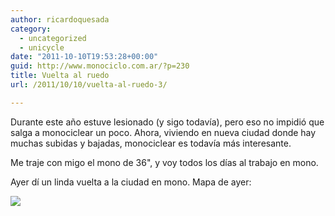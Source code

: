 ```yaml
---
author: ricardoquesada
category:
  - uncategorized
  - unicycle
date: "2011-10-10T19:53:28+00:00"
guid: http://www.monociclo.com.ar/?p=230
title: Vuelta al ruedo
url: /2011/10/10/vuelta-al-ruedo-3/

---
```

Durante este año estuve lesionado (y sigo todavía), pero eso no impidió que salga a monociclear un poco. Ahora, viviendo en nueva ciudad donde hay muchas subidas y bajadas, monociclear es todavía más interesante.

Me traje con migo el mono de 36", y voy todos los días al trabajo en mono.

Ayer dí un linda vuelta a la ciudad en mono. Mapa de ayer:

[![](http://www.monociclo.com.ar/blog/wp-content/uploads/2011/10/Screen-shot-2011-10-09-at-7.12.47-PM-1024x643.png)](http://www.monociclo.com.ar/blog/wp-content/uploads/2011/10/Screen-shot-2011-10-09-at-7.12.47-PM.png)
